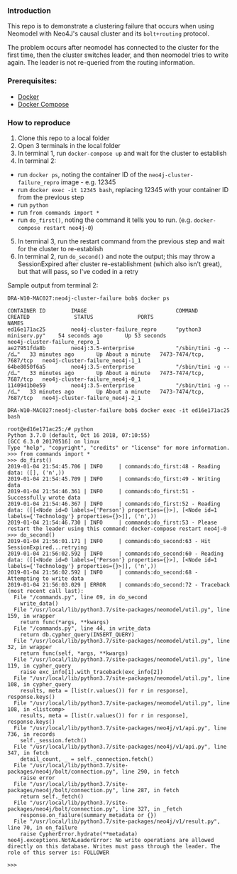 ### Introduction

This repo is to demonstrate a clustering failure that occurs when using Neomodel with Neo4J's causal cluster and its `bolt+routing` protocol.

The problem occurs after neomodel has connected to the cluster for the first time, then the cluster switches leader, and then neomodel tries to write again. The leader is not re-queried from the routing information.

### Prerequisites:

 - [Docker](https://www.docker.com/products/docker-desktop)
 - [Docker Compose](https://docs.docker.com/compose/install/)

### How to reproduce

 1. Clone this repo to a local folder
 2. Open 3 terminals in the local folder
 3. In terminal 1, run `docker-compose up` and wait for the cluster to establish
 4. In terminal 2:
   * run `docker ps`, noting the container ID of the `neo4j-cluster-failure_repro` image - e.g. 12345
   * run `docker exec -it 12345 bash`, replacing 12345 with your container ID from the previous step
   * run `python`
   * run `from commands import *`
   * run `do_first()`, noting the command it tells you to run. (e.g. `docker-compose restart neo4j-0`)
 5. In terminal 3, run the restart command from the previous step and wait for the cluster to re-establish
 6. In terminal 2, run `do_second()` and note the output; this may throw a SessionExpired after cluster re-establishment (which also isn't great), but that will pass, so I've coded in a retry


Sample output from terminal 2:
```
DRA-W10-MAC027:neo4j-cluster-failure bob$ docker ps

CONTAINER ID        IMAGE                            COMMAND                  CREATED              STATUS              PORTS                     NAMES
ed16e171ac25        neo4j-cluster-failure_repro      "python3 miniserv.py"    54 seconds ago       Up 53 seconds                                 neo4j-cluster-failure_repro_1
ae27951fda8b        neo4j:3.5-enterprise             "/sbin/tini -g -- /d…"   33 minutes ago       Up About a minute   7473-7474/tcp, 7687/tcp   neo4j-cluster-failure_neo4j-1_1
64be8050f6a5        neo4j:3.5-enterprise             "/sbin/tini -g -- /d…"   33 minutes ago       Up About a minute   7473-7474/tcp, 7687/tcp   neo4j-cluster-failure_neo4j-0_1
1140941b0e59        neo4j:3.5-enterprise             "/sbin/tini -g -- /d…"   33 minutes ago       Up About a minute   7473-7474/tcp, 7687/tcp   neo4j-cluster-failure_neo4j-2_1

DRA-W10-MAC027:neo4j-cluster-failure bob$ docker exec -it ed16e171ac25 bash

root@ed16e171ac25:/# python
Python 3.7.0 (default, Oct 16 2018, 07:10:55) 
[GCC 6.3.0 20170516] on linux
Type "help", "copyright", "credits" or "license" for more information.
>>> from commands import *
>>> do_first()
2019-01-04 21:54:45.706 | INFO     | commands:do_first:48 - Reading data: ([], ('n',))
2019-01-04 21:54:45.709 | INFO     | commands:do_first:49 - Writing data
2019-01-04 21:54:46.361 | INFO     | commands:do_first:51 - Successfully wrote data
2019-01-04 21:54:46.367 | INFO     | commands:do_first:52 - Reading data: ([[<Node id=0 labels={'Person'} properties={}>], [<Node id=1 labels={'Technology'} properties={}>]], ('n',))
2019-01-04 21:54:46.730 | INFO     | commands:do_first:53 - Please restart the leader using this command: docker-compose restart neo4j-0
>>> do_second()
2019-01-04 21:56:01.171 | INFO     | commands:do_second:63 - Hit SessionExpired...retrying
2019-01-04 21:56:02.592 | INFO     | commands:do_second:60 - Reading data: ([[<Node id=0 labels={'Person'} properties={}>], [<Node id=1 labels={'Technology'} properties={}>]], ('n',))
2019-01-04 21:56:02.592 | INFO     | commands:do_second:68 - Attempting to write data
2019-01-04 21:56:03.029 | ERROR    | commands:do_second:72 - Traceback (most recent call last):
  File "/commands.py", line 69, in do_second
    write_data()
  File "/usr/local/lib/python3.7/site-packages/neomodel/util.py", line 159, in wrapper
    return func(*args, **kwargs)
  File "/commands.py", line 44, in write_data
    return db.cypher_query(INSERT_QUERY)
  File "/usr/local/lib/python3.7/site-packages/neomodel/util.py", line 32, in wrapper
    return func(self, *args, **kwargs)
  File "/usr/local/lib/python3.7/site-packages/neomodel/util.py", line 119, in cypher_query
    raise exc_info[1].with_traceback(exc_info[2])
  File "/usr/local/lib/python3.7/site-packages/neomodel/util.py", line 108, in cypher_query
    results, meta = [list(r.values()) for r in response], response.keys()
  File "/usr/local/lib/python3.7/site-packages/neomodel/util.py", line 108, in <listcomp>
    results, meta = [list(r.values()) for r in response], response.keys()
  File "/usr/local/lib/python3.7/site-packages/neo4j/v1/api.py", line 736, in records
    self._session.fetch()
  File "/usr/local/lib/python3.7/site-packages/neo4j/v1/api.py", line 347, in fetch
    detail_count, _ = self._connection.fetch()
  File "/usr/local/lib/python3.7/site-packages/neo4j/bolt/connection.py", line 290, in fetch
    raise error
  File "/usr/local/lib/python3.7/site-packages/neo4j/bolt/connection.py", line 287, in fetch
    return self._fetch()
  File "/usr/local/lib/python3.7/site-packages/neo4j/bolt/connection.py", line 327, in _fetch
    response.on_failure(summary_metadata or {})
  File "/usr/local/lib/python3.7/site-packages/neo4j/v1/result.py", line 70, in on_failure
    raise CypherError.hydrate(**metadata)
neo4j.exceptions.NotALeaderError: No write operations are allowed directly on this database. Writes must pass through the leader. The role of this server is: FOLLOWER

>>>
```
